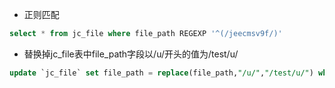 * 正则匹配

```sql
select * from jc_file where file_path REGEXP '^(/jeecmsv9f/)'
```

* 替换掉jc_file表中file_path字段以/u/开头的值为/test/u/

```sql
update `jc_file` set file_path = replace(file_path,"/u/","/test/u/") where file_path REGEXP '^(/u/)'
```
